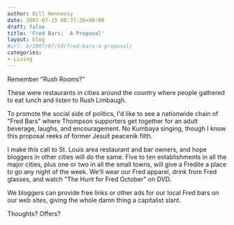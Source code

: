 ```yaml
---
author: Bill Hennessy
date: 2007-07-15 00:37:20+00:00
draft: false
title: 'Fred Bars:  A Proposal'
layout: blog
#url: e/2007/07/14/fred-bars-a-proposal/
categories:
- Living
---
```


Remember "Rush Rooms?"

These were restaurants in cities around the country where people gathered to eat lunch and listen to Rush Limbaugh.

To promote the social side of politics, I'd like to see a nationwide chain of "Fred Bars" where Thompson supporters get together for an adult beverage, laughs, and encouragement.  No Kumbaya singing, though I know this proposal reeks of former Jesuit peacenik filth.

I make this call to St. Louis area restaurant and bar owners, and hope bloggers in other cities will do the same.  Five to ten establishments in all the major cities, plus one or two in all the small towns, will give a Fredite a place to go any night of the week.  We'll wear our Fred apparel, drink from Fred glasses, and watch "The Hunt for Fred October" on DVD.

We bloggers can provide free links or other ads for our local Fred bars on our web sites, giving the whole damn thing a capitalist slant.

Thoughts?  Offers?
